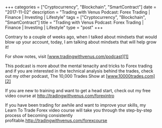 +++
categories = ["Cryptocurrency", "Blockchain", "SmartContract"]
date = "2017-11-02"
description = "Trading with Venus Podcast: Forex Trading | Finance | Investing | Lifestyle"
tags = ["Cryptocurrency", "Blockchain", "SmartContract"]
title = "Trading with Venus Podcast: Forex Trading | Finance | Investing | Lifestyle"
type = "post"
+++

Contrary to a couple of weeks ago, when I talked about mindsets that
would blow up your account, today, I am talking about mindsets that will
help grow it!

For show notes, visit [www.tradingwithvenus.com/podcast][1]

This podcast is more about the mental tenacity and tricks to Forex
trading and if you are interested in the technical analysis behind the
trades, check out my other podcast, The 10,000 Trades Show at
[www.10000trades.com][2]

If you are new to training and want to get a head start, check out my
free video course at <http://tradingwithvenus.com/forexintro>

If you have been trading for awhile and want to improve your skills, my
Learn To Trade Forex video course will take you through the step-by-step
process of becoming consistently
profitable.<http://tradingwithvenus.com/forexcourse>

   [1]: http://www.tradingwithvenus.com/podcast
   [2]: http://www.10000trades.com